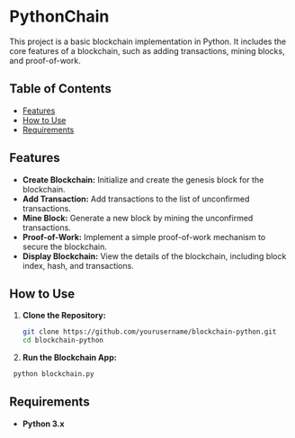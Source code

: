 # PythonChain

This project is a basic blockchain implementation in Python. It includes the core features of a blockchain, such as adding transactions, mining blocks, and proof-of-work.

## Table of Contents

- [Features](#features)
- [How to Use](#how-to-use)
- [Requirements](#requirements)

## Features

- **Create Blockchain:** Initialize and create the genesis block for the blockchain.
- **Add Transaction:** Add transactions to the list of unconfirmed transactions.
- **Mine Block:** Generate a new block by mining the unconfirmed transactions.
- **Proof-of-Work:** Implement a simple proof-of-work mechanism to secure the blockchain.
- **Display Blockchain:** View the details of the blockchain, including block index, hash, and transactions.

## How to Use

1. **Clone the Repository:**
   ```bash
   git clone https://github.com/yourusername/blockchain-python.git
   cd blockchain-python
   ```

2. **Run the Blockchain App:**
  ```bash
   python blockchain.py
  ```

## Requirements
- **Python 3.x**

